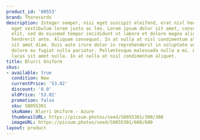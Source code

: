 ```yaml
---
product_id: '00553'
brand: Thorecords
description: Integer semper, nisi eget suscipit eleifend, erat nisl hendrerit justo,
  eget vestibulum lorem justo ac leo. Lorem ipsum dolor sit amet, consectetur adipisicing
  elit, sed do eiusmod tempor incididunt ut labore et dolore magna aliqua. Fusce porttitor
  hendrerit ante. Aliquam consequat. In at nulla at nisl condimentum aliquet. Etiam
  sit amet diam. Duis aute irure dolor in reprehenderit in voluptate velit esse cillum
  dolore eu fugiat nulla pariatur. Pellentesque malesuada nulla a mi. Aliquam commodo
  lacus sit amet nulla. In at nulla at nisl condimentum aliquet.
title: Blurri Uniform
skus:
- available: true
  condition: New
  currentPrice: '53.02'
  discount: '0.0'
  oldPrice: '53.02'
  promotion: false
  sku: S0055301
  skuName: Blurri Uniform - Azure
  thumbnailURL: https://picsum.photos/seed/S0055301/300/300
  imageURL: https://picsum.photos/seed/S0055301/600/600
layout: product
---
```

